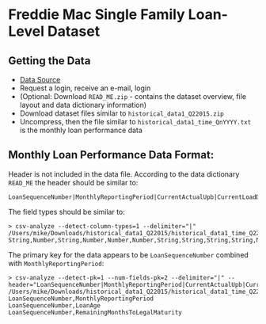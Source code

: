 # Freddie Mac Single Family Loan-Level Dataset

## Getting the Data

* [Data Source](http://www.freddiemac.com/news/finance/sf_loanlevel_dataset.html)
* Request a login, receive an e-mail, login
* (Optional: Download `READ_ME.zip` - contains the dataset overview, file layout and data dictionary information)
* Download dataset files similar to `historical_data1_Q22015.zip`
* Uncompress, then the file similar to `historical_data1_time_QnYYYY.txt` is the monthly loan performance data

## Monthly Loan Performance Data Format:

Header is not included in the data file. According to the data dictionary `READ_ME` the header should be similar to:

```
LoanSequenceNumber|MonthlyReportingPeriod|CurrentActualUpb|CurrentLoadDelinquencyStatus|LoanAge|RemainingMonthsToLegalMaturity|RepurchaseFlag|ModificationFlag|ZeroBalanceCode|ZeroBalanceEffectiveDate|CurrentInterestRate|CurrentDeferredUpb|DueDateOfLastPaidInstallment|MiRecoveries|NetSalesProceeds|NonMiRecoveries|Expenses|LegalCosts|MaintenanceAndPreservationCosts|TaxesAndInsurance|MiscellaneousExpenses|ActualLossCalculation
```

The field types should be similar to:

```
> csv-analyze --detect-column-types=1 --delimiter="|" /Users/mike/Downloads/historical_data1_Q22015/historical_data1_time_Q22015.txt 
String,Number,String,Number,Number,Number,String,String,String,String,Number,Bool,String,String,String,String,String,String,String,String,String,String
```

The primary key for the data appears to be `LoanSequenceNumber` combined with `MonthlyReportingPeriod`:

```
> csv-analyze --detect-pk=1 --num-fields-pk=2 --delimiter="|" --header="LoanSequenceNumber|MonthlyReportingPeriod|CurrentActualUpb|CurrentLoadDelinquencyStatus|LoanAge|RemainingMonthsToLegalMaturity|RepurchaseFlag|ModificationFlag|ZeroBalanceCode|ZeroBalanceEffectiveDate|CurrentInterestRate|CurrentDeferredUpb|DueDateOfLastPaidInstallment|MiRecoveries|NetSalesProceeds|NonMiRecoveries|Expenses|LegalCosts|MaintenanceAndPreservationCosts|TaxesAndInsurance|MiscellaneousExpenses|ActualLossCalculation" /Users/mike/Downloads/historical_data1_Q22015/historical_data1_time_Q22015.txt 
LoanSequenceNumber,MonthlyReportingPeriod
LoanSequenceNumber,LoanAge
LoanSequenceNumber,RemainingMonthsToLegalMaturity
```

